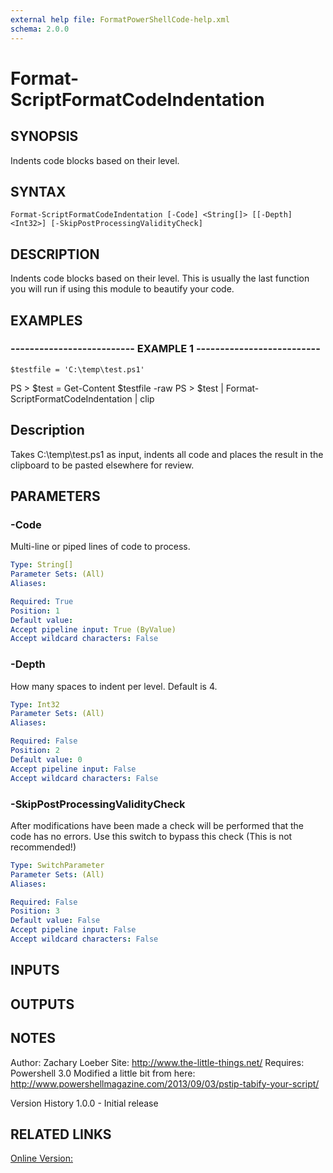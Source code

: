 ```yaml
---
external help file: FormatPowerShellCode-help.xml
schema: 2.0.0
---
```


# Format-ScriptFormatCodeIndentation
## SYNOPSIS
Indents code blocks based on their level.

## SYNTAX

```
Format-ScriptFormatCodeIndentation [-Code] <String[]> [[-Depth] <Int32>] [-SkipPostProcessingValidityCheck]
```

## DESCRIPTION
Indents code blocks based on their level.
This is usually the last function you will run if using this module to beautify your code.

## EXAMPLES

### -------------------------- EXAMPLE 1 --------------------------
```
$testfile = 'C:\temp\test.ps1'
```

PS \> $test = Get-Content $testfile -raw
PS \> $test | Format-ScriptFormatCodeIndentation | clip

Description
-----------
Takes C:\temp\test.ps1 as input, indents all code and places the result in the clipboard 
to be pasted elsewhere for review.

## PARAMETERS

### -Code
Multi-line or piped lines of code to process.

```yaml
Type: String[]
Parameter Sets: (All)
Aliases: 

Required: True
Position: 1
Default value: 
Accept pipeline input: True (ByValue)
Accept wildcard characters: False
```

### -Depth
How many spaces to indent per level.
Default is 4.

```yaml
Type: Int32
Parameter Sets: (All)
Aliases: 

Required: False
Position: 2
Default value: 0
Accept pipeline input: False
Accept wildcard characters: False
```

### -SkipPostProcessingValidityCheck
After modifications have been made a check will be performed that the code has no errors.
Use this switch to bypass this check 
\(This is not recommended!\)

```yaml
Type: SwitchParameter
Parameter Sets: (All)
Aliases: 

Required: False
Position: 3
Default value: False
Accept pipeline input: False
Accept wildcard characters: False
```

## INPUTS

## OUTPUTS

## NOTES
Author: Zachary Loeber
Site: http://www.the-little-things.net/
Requires: Powershell 3.0
Modified a little bit from here: http://www.powershellmagazine.com/2013/09/03/pstip-tabify-your-script/

Version History
1.0.0 - Initial release

## RELATED LINKS

[Online Version:]()


